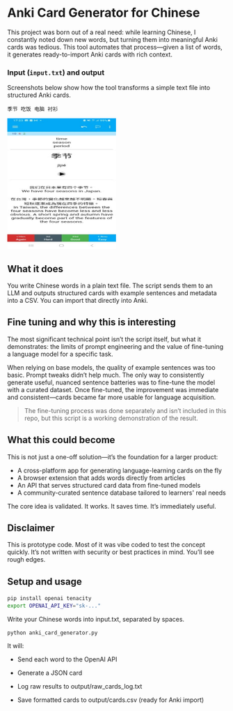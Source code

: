 # Anki Card Generator for Chinese

This project was born out of a real need: while learning Chinese, I constantly noted down new words, but turning them into meaningful Anki cards was tedious. This tool automates that process—given a list of words, it generates ready-to-import Anki cards with rich context.

### Input (`input.txt`) and output
Screenshots below show how the tool transforms a simple text file into structured Anki cards.

```text
季节 吃饭 电脑 衬衫
```

<img src="screenshots/anki_card_example.jpg" alt="Anki card preview" width="250" height="300">



## What it does

You write Chinese words in a plain text file. The script sends them to an LLM and outputs structured cards with example sentences and metadata into a CSV. You can import that directly into Anki.

## Fine tuning and why this is interesting

The most significant technical point isn’t the script itself, but what it demonstrates: the limits of prompt engineering and the value of fine-tuning a language model for a specific task.

When relying on base models, the quality of example sentences was too basic. Prompt tweaks didn’t help much. The only way to consistently generate useful, nuanced sentence batteries was to fine-tune the model with a curated dataset. Once fine-tuned, the improvement was immediate and consistent—cards became far more usable for language acquisition.

> The fine-tuning process was done separately and isn’t included in this repo, but this script is a working demonstration of the result.

## What this could become

This is not just a one-off solution—it’s the foundation for a larger product:
- A cross-platform app for generating language-learning cards on the fly
- A browser extension that adds words directly from articles
- An API that serves structured card data from fine-tuned models
- A community-curated sentence database tailored to learners' real needs

The core idea is validated. It works. It saves time. It’s immediately useful.

## Disclaimer

This is prototype code. Most of it was vibe coded to test the concept quickly. It’s not written with security or best practices in mind. You’ll see rough edges.


## Setup and usage

```bash
pip install openai tenacity
export OPENAI_API_KEY="sk-..."
```

Write your Chinese words into input.txt, separated by spaces.

```
python anki_card_generator.py
```

It will:

- Send each word to the OpenAI API

- Generate a JSON card

- Log raw results to output/raw_cards_log.txt

- Save formatted cards to output/cards.csv (ready for Anki import)

